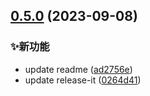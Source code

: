 

## [0.5.0](https://github.com/qf-design-test/qf-design-test/compare/0.4.0...0.5.0) (2023-09-08)


### ✨新功能

* update readme ([ad2756e](https://github.com/qf-design-test/qf-design-test/commit/ad2756e7e2901be25e91a717a6c5a7ea4b6115ac))
* update release-it ([0264d41](https://github.com/qf-design-test/qf-design-test/commit/0264d4161581e71bccb7de163e34c27a97491be8))